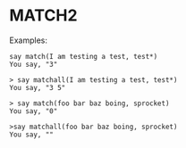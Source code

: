 # MATCH2
  Examples:
```
say match(I am testing a test, test*)
You say, "3"
```

    > say matchall(I am testing a test, test*)
    You say, "3 5"

    > say match(foo bar baz boing, sprocket)
    You say, "0"

    >say matchall(foo bar baz boing, sprocket)
    You say, ""

